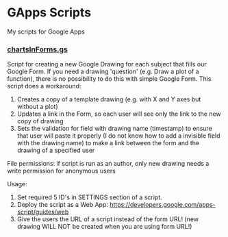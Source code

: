 # GApps Scripts
My scripts for Google Apps

### [chartsInForms.gs]

Script for creating a new Google Drawing for each subject that fills our Google Form.
If you need a drawing 'question' (e.g. Draw a plot of a function), there is no possibility to do this with simple Google Form. 
This script does a workaround:
   1. Creates a copy of a template drawing (e.g. with X and Y axes but without a plot)
   2. Updates a link in the Form, so each user will see only the link to the new copy of drawing
   3. Sets the validation for field with drawing name (timestamp) to ensure that user will paste it properly (I do not know how to add a invisible field with the drawing name) to make a link between the form and the drawing of a specified user

File permissions: if script is run as an author, only new drawing needs a write permission for anonymous users
   
Usage:
   1. Set required 5 ID's in SETTINGS section of a script.
   2. Deploy the script as a Web App: https://developers.google.com/apps-script/guides/web
   3. Give the users the URL of a script instead of the form URL! (new drawing WILL NOT be created when you are using form URL!)

[chartsInForms.gs]: <chartsInForms.gs>
